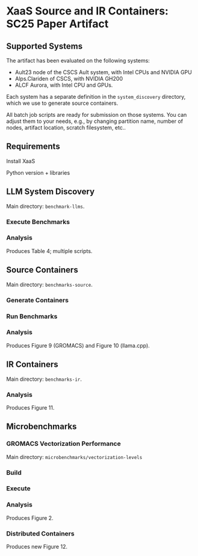 # XaaS Source and IR Containers: SC25 Paper Artifact

## Supported Systems

The artifact has been evaluated on the following systems:
- Ault23 node of the CSCS Ault system, with Intel CPUs and NVIDIA GPU
- Alps.Clariden of CSCS, with NVIDIA GH200
- ALCF Aurora, with Intel CPU and GPUs.

Each system has a separate definition in the `system_discovery` directory, which we use to generate source containers.

All batch job scripts are ready for submission on those systems.
You can adjust them to your needs, e.g., by changing partition name, number of nodes, artifact location, scratch filesystem, etc..

## Requirements

Install XaaS

Python version + libraries

## LLM System Discovery

Main directory: `benchmark-llms`.

### Execute Benchmarks

### Analysis

Produces Table 4; multiple scripts.

## Source Containers

Main directory: `benchmarks-source`.

### Generate Containers

### Run Benchmarks

### Analysis

Produces Figure 9 (GROMACS) and Figure 10 (llama.cpp).

## IR Containers

Main directory: `benchmarks-ir`.

### Analysis

Produces Figure 11.

## Microbenchmarks

### GROMACS Vectorization Performance

Main directory: `microbenchmarks/vectorization-levels`

### Build

### Execute

### Analysis

Produces Figure 2.

### Distributed Containers

Produces new Figure 12.
